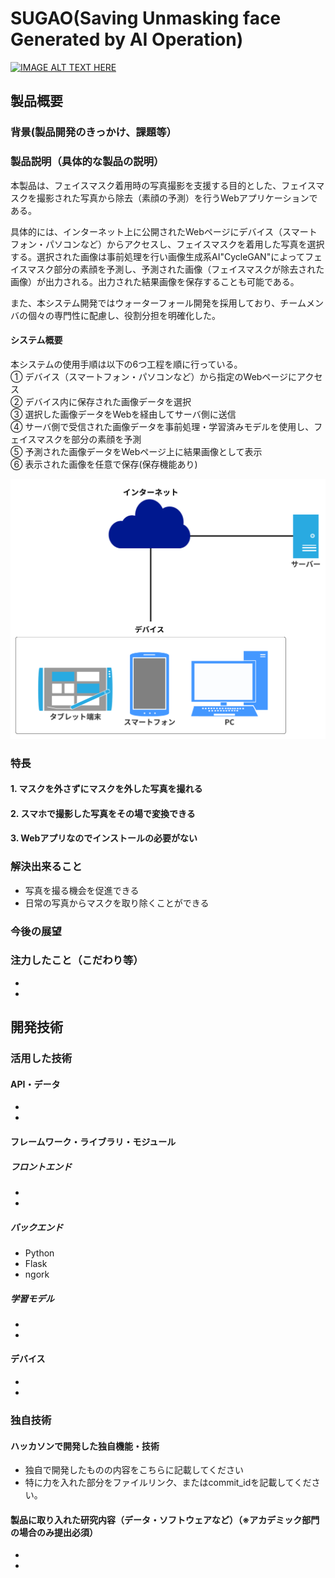 # **SUGAO**(**S**aving **U**nmasking face **G**enerated by **A**I **O**peration)

[![IMAGE ALT TEXT HERE](https://jphacks.com/wp-content/uploads/2022/08/JPHACKS2022_ogp.jpg)](https://www.youtube.com/watch?v=LUPQFB4QyVo)

## 製品概要
### 背景(製品開発のきっかけ、課題等）
<!--担当：中野-->

### 製品説明（具体的な製品の説明）
<!--担当：三好-->
本製品は、フェイスマスク着用時の写真撮影を支援する目的とした、フェイスマスクを撮影された写真から除去（素顔の予測）を行うWebアプリケーションである。

具体的には、インターネット上に公開されたWebページにデバイス（スマートフォン・パソコンなど）からアクセスし、フェイスマスクを着用した写真を選択する。選択された画像は事前処理を行い画像生成系AI"CycleGAN"によってフェイスマスク部分の素顔を予測し、予測された画像（フェイスマスクが除去された画像）が出力される。出力された結果画像を保存することも可能である。

また、本システム開発ではウォーターフォール開発を採用しており、チームメンバの個々の専門性に配慮し、役割分担を明確化した。

#### システム概要
本システムの使用手順は以下の6つ工程を順に行っている。<br>
① デバイス（スマートフォン・パソコンなど）から指定のWebページにアクセス<br>
② デバイス内に保存された画像データを選択<br>
③ 選択した画像データをWebを経由してサーバ側に送信<br>
④ サーバ側で受信された画像データを事前処理・学習済みモデルを使用し、フェイスマスクを部分の素顔を予測<br>
⑤ 予測された画像データをWebページ上に結果画像として表示<br>
⑥ 表示された画像を任意で保存(保存機能あり)<br>

![System](/figs/system_img.svg)

### 特長
<!--担当：森下-->
#### 1. マスクを外さずにマスクを外した写真を撮れる
#### 2. スマホで撮影した写真をその場で変換できる
#### 3. Webアプリなのでインストールの必要がない

### 解決出来ること
* 写真を撮る機会を促進できる
* 日常の写真からマスクを取り除くことができる

### 今後の展望
### 注力したこと（こだわり等）
* 
* 


## 開発技術
### 活用した技術
<!--担当：全員-->
#### API・データ
* 
* 

#### フレームワーク・ライブラリ・モジュール
<!--担当：森下-->
##### フロントエンド
* 
* 

<!--担当：三好-->
##### バックエンド
* Python
* Flask
* ngork

<!--担当：中野-->
##### 学習モデル
* 
* 
#### デバイス
* 
* 
### 独自技術
#### ハッカソンで開発した独自機能・技術
* 独自で開発したものの内容をこちらに記載してください
* 特に力を入れた部分をファイルリンク、またはcommit_idを記載してください。

#### 製品に取り入れた研究内容（データ・ソフトウェアなど）（※アカデミック部門の場合のみ提出必須）
* 
* 
